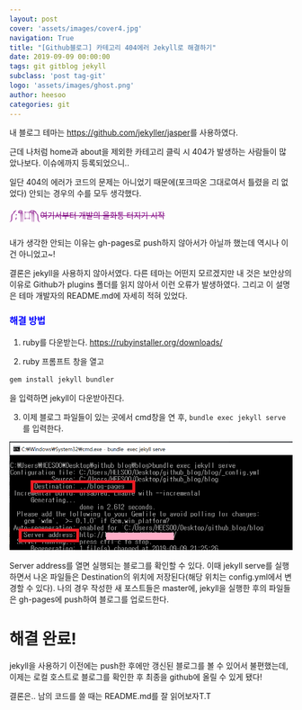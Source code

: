```yaml
---
layout: post
cover: 'assets/images/cover4.jpg'
navigation: True
title: "[Github블로그] 카테고리 404에러 Jekyll로 해결하기"
date: 2019-09-09 00:00:00
tags: git gitblog jekyll
subclass: 'post tag-git'
logo: 'assets/images/ghost.png'
author: heesoo
categories: git
---
```

내 블로그 테마는 <https://github.com/jekyller/jasper>를 사용하였다.

근데 나처럼 home과 about을 제외한 카테고리 클릭 시 404가 발생하는 사람들이 많았나보다. 이슈에까지 등록되었으니..

일단 404의 에러가 코드의 문제는 아니었기 때문에(포크따온 그대로여서 틀렸을 리 없었다) 안되는 경우의 수를 모두 생각했다.

<span style="color:purple">༼;´༎ຶ ۝ ༎ຶ༽~~여기서부터 개발의 울화통 터지기 시작~~</span>

내가 생각한 안되는 이유는 gh-pages로 push하지 않아서가 아닐까 했는데 역시나 이건 아니었고~!


결론은 jekyll을 사용하지 않아서였다.
다른 테마는 어떤지 모르겠지만 내 것은 보안상의 이유로 Github가 plugins 폴더를 읽지 않아서 이런 오류가 발생하였다.
그리고 이 설명은 테마 개발자의 README.md에 자세히 적혀 있었다.

### <span style="color:blue">해결 방법</span>

1. ruby를 다운받는다.
<https://rubyinstaller.org/downloads/>


2. ruby 프롬프트 창을 열고
```ruby
gem install jekyll bundler
```
을 입력하면 jekyll이 다운받아진다.

3. 이제 블로그 파일들이 있는 곳에서 cmd창을 연 후, `bundle exec jekyll serve`를 입력한다.

![명령실행](./assets/images/190909_1.PNG)

Server address를 열면 실행되는 블로그를 확인할 수 있다. 이때 jekyll serve를 실행하면서 나온 파일들은 Destination의 위치에 저장된다(해당 위치는 config.yml에서 변경할 수 있다).
나의 경우 작성한 새 포스트들은 master에, jekyll을 실행한 후의 파일들은 gh-pages에 push하여 블로그를 업로드한다.

# 해결 완료!

jekyll을 사용하기 이전에는 push한 후에만 갱신된 블로그를 볼 수 있어서 불편했는데, 이제는 로컬 호스트로 블로그를 확인한 후 최종을 github에 올릴 수 있게 됐다!

결론은.. 남의 코드를 쓸 때는 README.md를 잘 읽어보자T.T
